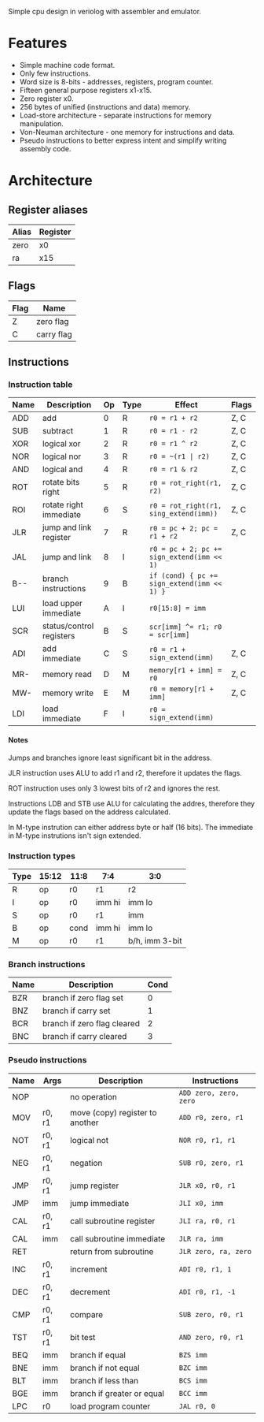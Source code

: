 
Simple cpu design in veriolog with assembler and emulator.

# Features
- Simple machine code format.
- Only few instructions.
- Word size is 8-bits - addresses, registers, program counter.
- Fifteen general purpose registers x1-x15.
- Zero register x0.
- 256 bytes of unified (instructions and data) memory.
- Load-store architecture - separate instructions for memory manipulation.
- Von-Neuman architecture - one memory for instructions and data.
- Pseudo instructions to better express intent and simplify writing assembly code.

# Architecture

## Register aliases

| Alias | Register |
| --- | --- |
| zero | x0 |
| ra | x15 |

## Flags

| Flag | Name |
| --- | --- |
| Z | zero flag |
| C | carry flag |

## Instructions

### Instruction table

| Name | Description | Op | Type | Effect | Flags |
| --- | --- | --- | --- | --- | --- |
| ADD | add | 0 | R | `r0 = r1 + r2` | Z, C |
| SUB | subtract | 1 | R | `r0 = r1 - r2` | Z, C |
| XOR | logical xor | 2 | R | `r0 = r1 ^ r2` | Z, C |
| NOR | logical nor | 3 | R | `r0 = ~(r1 \| r2)` | Z, C |
| AND | logical and | 4 | R | `r0 = r1 & r2` | Z, C |
| ROT | rotate bits right | 5 | R | `r0 = rot_right(r1, r2)` | Z, C |
| ROI | rotate right immediate | 6 | S | `r0 = rot_right(r1, sing_extend(imm))` | Z, C |
| JLR | jump and link register | 7 | R | `r0 = pc + 2; pc = r1 + r2` | Z, C |
| JAL | jump and link | 8 | I | `r0 = pc + 2; pc += sign_extend(imm << 1)` | |
| B-- | branch instructions | 9 | B | `if (cond) { pc += sign_extend(imm << 1) }` | |
| LUI | load upper immediate | A | I | `r0[15:8] = imm` | |
| SCR | status/control registers | B | S | `scr[imm] ^= r1; r0 = scr[imm]` | |
| ADI | add immediate | C | S | `r0 = r1 + sign_extend(imm)` | Z, C |
| MR- | memory read | D | M | `memory[r1 + imm] = r0` | Z, C |
| MW- | memory write | E | M | `r0 = memory[r1 + imm]` | Z, C |
| LDI | load immediate | F | I | `r0 = sign_extend(imm)` | |

#### Notes

Jumps and branches ignore least significant bit in the address.

JLR instruction uses ALU to add r1 and r2, therefore it updates the flags.

ROT instruction uses only 3 lowest bits of r2 and ignores the rest.

Instructions LDB and STB use ALU for calculating the addres,
therefore they update the flags based on the address calculated.

In M-type instrution can either address byte or half (16 bits).
The immediate in M-type instrutions isn't sign extended.

### Instruction types

| Type | 15:12 | 11:8 | 7:4 | 3:0 |
| --- | --- | --- | --- | --- |
| R | op | r0 | r1 | r2 |
| I | op | r0 | imm hi | imm lo |
| S | op | r0 | r1 | imm |
| B | op | cond | imm hi | imm lo |
| M | op | r0 | r1 | b/h, imm 3-bit |

### Branch instructions

| Name | Description | Cond |
| --- | --- | --- |
| BZR | branch if zero flag set | 0 |
| BNZ | branch if carry set | 1 |
| BCR | branch if zero flag cleared | 2 |
| BNC | branch if carry cleared | 3 |

### Pseudo instructions

| Name | Args | Description | Instructions |
| --- | --- | --- | --- |
| NOP | | no operation | `ADD zero, zero, zero` |
| MOV | r0, r1 | move (copy) register to another | `ADD r0, zero, r1` |
| NOT | r0, r1 | logical not | `NOR r0, r1, r1` |
| NEG | r0, r1 | negation | `SUB r0, zero, r1` |
| JMP | r0, r1 | jump register | `JLR x0, r0, r1` |
| JMP | imm | jump immediate | `JLI x0, imm` |
| CAL | r0, r1 | call subroutine register | `JLI ra, r0, r1` |
| CAL | imm | call subroutine immediate | `JLR ra, imm` |
| RET | | return from subroutine | `JLR zero, ra, zero` |
| INC | r0, r1 | increment | `ADI r0, r1, 1` |
| DEC | r0, r1 | decrement | `ADI r0, r1, -1` |
| CMP | r0, r1 | compare | `SUB zero, r0, r1` |
| TST | r0, r1 | bit test | `AND zero, r0, r1` |
| BEQ | imm | branch if equal | `BZS imm` |
| BNE | imm | branch if not equal | `BZC imm` |
| BLT | imm | branch if less than | `BCS imm` |
| BGE | imm | branch if greater or equal | `BCC imm` |
| LPC | r0 | load program counter | `JAL r0, 0` |
